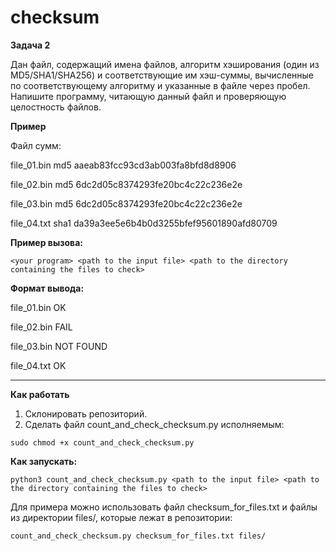 # checksum
**Задача 2**

Дан файл, содержащий имена файлов, алгоритм хэширования (один из MD5/SHA1/SHA256) и соответствующие им хэш-суммы, вычисленные по соответствующему алгоритму и указанные в файле через пробел. Напишите программу, читающую данный файл и проверяющую целостность файлов.

**Пример**

Файл сумм:

file_01.bin md5 aaeab83fcc93cd3ab003fa8bfd8d8906

file_02.bin md5 6dc2d05c8374293fe20bc4c22c236e2e

file_03.bin md5 6dc2d05c8374293fe20bc4c22c236e2e

file_04.txt sha1 da39a3ee5e6b4b0d3255bfef95601890afd80709

**Пример вызова:** 
```
<your program> <path to the input file> <path to the directory containing the files to check>
```

**Формат вывода:**

file_01.bin OK

file_02.bin FAIL

file_03.bin NOT FOUND

file_04.txt OK

------------------------------------------------------------------------------------
**Как работать**

1) Склонировать репозиторий.
2) Сделать файл count_and_check_checksum.py исполняемым:
```
sudo chmod +x count_and_check_checksum.py
```
**Как запускать:**
```
python3 count_and_check_checksum.py <path to the input file> <path to the directory containing the files to check>
```
Для примера можно использовать файл checksum_for_files.txt и файлы из директории files/, которые лежат в репозитории:
```
count_and_check_checksum.py checksum_for_files.txt files/
```